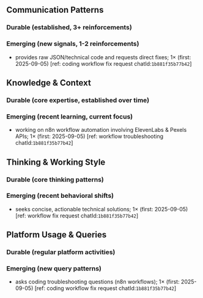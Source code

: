 ## Communication Patterns
### Durable (established, 3+ reinforcements)

### Emerging (new signals, 1-2 reinforcements)
- provides raw JSON/technical code and requests direct fixes; 1× (first: 2025-09-05) [ref: coding workflow fix request chatId:`1b881f35b77b42`]

## Knowledge & Context
### Durable (core expertise, established over time)

### Emerging (recent learning, current focus)
- working on n8n workflow automation involving ElevenLabs & Pexels APIs; 1× (first: 2025-09-05) [ref: workflow troubleshooting chatId:`1b881f35b77b42`]

## Thinking & Working Style
### Durable (core thinking patterns)

### Emerging (recent behavioral shifts)
- seeks concise, actionable technical solutions; 1× (first: 2025-09-05) [ref: workflow fix request chatId:`1b881f35b77b42`]

## Platform Usage & Queries
### Durable (regular platform activities)

### Emerging (new query patterns)
- asks coding troubleshooting questions (n8n workflows); 1× (first: 2025-09-05) [ref: coding workflow fix request chatId:`1b881f35b77b42`]